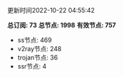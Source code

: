更新时间2022-10-22 04:55:42

**总订阅: 73**
**总节点: 1998**
**有效节点: 757**
- ss节点: 469
- v2ray节点: 248
- trojan节点: 36
- ssr节点: 4
